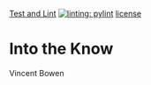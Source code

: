 [Test and Lint](https://github.com/vincedbowen/into-the-know/actions/workflows/test_and_lint.yml/badge.svg)
[![linting: pylint](https://img.shields.io/badge/linting-pylint-yellowgreen)](https://github.com/pylint-dev/pylint)
[license](https://img.shields.io/badge/MIT-blue)

# Into the Know #
Vincent Bowen

